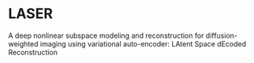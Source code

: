 # LASER
A deep nonlinear subspace modeling and reconstruction for diffusion-weighted imaging using variational auto-encoder: LAtent Space dEcoded Reconstruction
